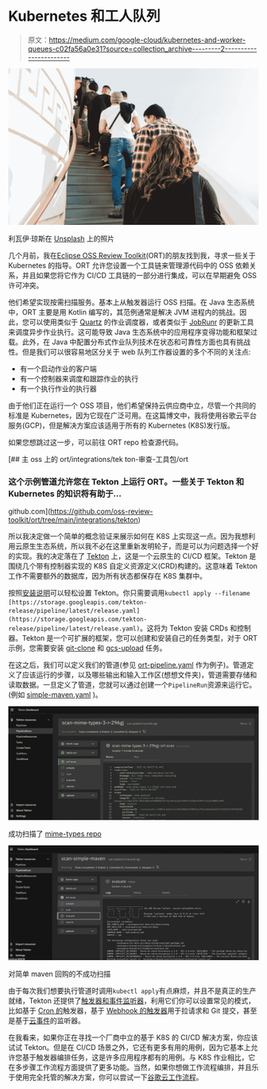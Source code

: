 # Kubernetes 和工人队列

> 原文：<https://medium.com/google-cloud/kubernetes-and-worker-queues-c02fa56a0e31?source=collection_archive---------2----------------------->

![](img/3dfd8a68a900f1e3f1792a372716a9b5.png)

利瓦伊·琼斯在 [Unsplash](https://unsplash.com/?utm_source=unsplash&utm_medium=referral&utm_content=creditCopyText) 上的照片

几个月前，我在[Eclipse OSS Review Toolkit](https://oss-review-toolkit.org/)(ORT)的朋友找到我，寻求一些关于 Kubernetes 的指导。ORT 允许您设置一个工具链来管理源代码中的 OSS 依赖关系，并且如果您将它作为 CI/CD 工具链的一部分进行集成，可以在早期避免 OSS 许可冲突。

他们希望实现按需扫描服务。基本上从触发器运行 OSS 扫描。在 Java 生态系统中，ORT 主要是用 Kotlin 编写的，其范例通常是解决 JVM 进程内的挑战。因此，您可以使用类似于 [Quartz](http://www.quartz-scheduler.org/) 的作业调度器，或者类似于 [JobRunr](https://www.jobrunr.io/en/) 的更新工具来调度异步作业执行。这可能导致 Java 生态系统中的应用程序变得功能和框架过载。此外，在 Java 中配置分布式作业队列技术在状态和可靠性方面也具有挑战性。但是我们可以很容易地区分关于 web 队列工作器设置的多个不同的关注点:

*   有一个启动作业的客户端
*   有一个控制器来调度和跟踪作业的执行
*   有一个执行作业的执行器

由于他们正在运行一个 OSS 项目，他们希望保持云供应商中立，尽管一个共同的标准是 Kubernetes，因为它现在广泛可用。在这篇博文中，我将使用谷歌云平台服务(GCP)，但是解决方案应该适用于所有的 Kubernetes (K8S)发行版。

如果您想跳过这一步，可以前往 ORT repo 检查源代码。

[](https://github.com/oss-review-toolkit/ort/tree/main/integrations/tekton) [## 主 oss 上的 ort/integrations/tek ton-审查-工具包/ort

### 这个示例管道允许您在 Tekton 上运行 ORT。一些关于 Tekton 和 Kubernetes 的知识将有助于…

github.com](https://github.com/oss-review-toolkit/ort/tree/main/integrations/tekton) 

所以我决定做一个简单的概念验证来展示如何在 K8S 上实现这一点。因为我想利用云原生生态系统，所以我不必在这里重新发明轮子，而是可以为问题选择一个好的实现。我的决定落在了 [Tekton](https://tekton.dev/) 上，这是一个云原生的 CI/CD 框架。Tekton 是围绕几个带有控制器实现的 K8S 自定义资源定义(CRD)构建的。这意味着 Tekton 工作不需要额外的数据库，因为所有状态都保存在 K8S 集群中。

按照[安装说明](https://tekton.dev/docs/pipelines/install/)可以轻松设置 Tekton。你只需要调用`kubectl apply --filename [https://storage.googleapis.com/tekton-release/pipeline/latest/release.yaml](https://storage.googleapis.com/tekton-release/pipeline/latest/release.yaml)`。这将为 Tekton 安装 CRDs 和控制器。Tekton 是一个可扩展的框架，您可以创建和安装自己的任务类型，对于 ORT 示例，您需要安装 [git-clone](https://hub.tekton.dev/tekton/task/git-clone) 和 [gcs-upload](https://hub.tekton.dev/tekton/task/gcs-upload) 任务。

在这之后，我们可以定义我们的管道(参见 [ort-pipeline.yaml](https://github.com/oss-review-toolkit/ort/blob/main/integrations/tekton/ort-pipeline.yaml) 作为例子)。管道定义了应该运行的步骤，以及哪些输出和输入工作区(想想文件夹)，管道需要存储和读取数据。一旦定义了管道，您就可以通过创建一个`PipelineRun`资源来运行它。(例如 [simple-maven.yaml](https://github.com/oss-review-toolkit/ort/blob/main/integrations/tekton/simple-maven.yaml) )。

![](img/d78ca9601052d61a31c0e6e14a2a5948.png)

成功扫描了 [mime-types repo](https://github.com/jshttp/mime-types)

![](img/296809dbdc91343a81111dbfcddb4f96.png)

对简单 maven 回购的不成功扫描

由于每次我们想要执行管道时调用`kubectl apply`有点麻烦，并且不是真正的生产就绪，Tekton 还提供了[触发器和事件监听器](https://tekton.dev/docs/triggers/)，利用它们你可以设置常见的模式，比如基于 [Cron 的](https://github.com/tektoncd/triggers/tree/main/examples/v1beta1/cron)触发器，基于 [Webhook 的触发器](https://github.com/tektoncd/triggers/tree/main/examples/v1beta1/github)用于拉请求和 Git 提交，甚至是基于[云事件](https://github.com/tektoncd/triggers/blob/main/examples/v1beta1/cloudevent/eventlistener.yaml)的监听器。

在我看来，如果你正在寻找一个厂商中立的基于 K8S 的 CI/CD 解决方案，你应该试试 Tekton。但是在 CI/CD 场景之外，它还有更多有用的用例，因为它基本上允许您基于触发器编排任务，这是许多应用程序都有的用例。与 K8S 作业相比，它在多步骤工作流程方面提供了更多功能。当然，如果你想做工作流程编排，并且乐于使用完全托管的解决方案，你可以尝试一下[谷歌云工作流程](https://cloud.google.com/workflows)。